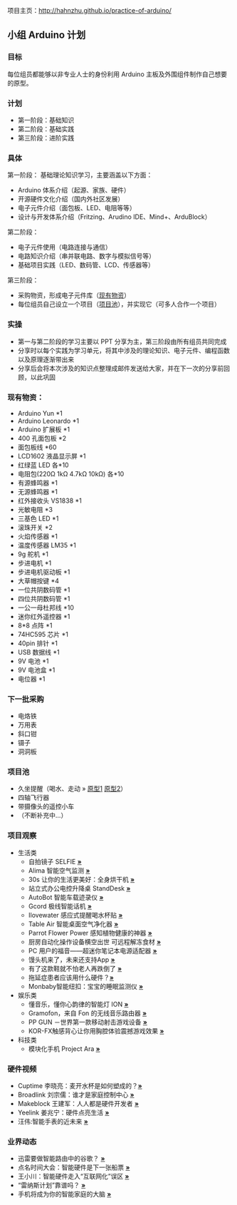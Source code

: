 项目主页：http://hahnzhu.github.io/practice-of-arduino/

## 小组 Arduino 计划

### 目标
每位组员都能够以非专业人士的身份利用 Arduino 主板及外围组件制作自己想要的原型。

### 计划
* 第一阶段：基础知识
* 第二阶段：基础实践
* 第三阶段：进阶实践

### 具体
第一阶段：
基础理论知识学习，主要涵盖以下方面：
* Arduino 体系介绍（起源、家族、硬件）
* 开源硬件文化介绍（国内外社区发展）
* 电子元件介绍（面包板、LED、电阻等等）
* 设计与开发体系介绍（Fritzing、Arudino IDE、Mind+、ArduBlock）


第二阶段：
* 电子元件使用（电路连接与通信）
* 电路知识介绍（串并联电路、数字与模拟信号等）
* 基础项目实践（LED、数码管、LCD、传感器等）


第三阶段：
* 采购物资，形成电子元件库（[现有物资](#现有物资)）
* 每位组员自己设立一个项目（[项目池](#项目池)），并实现它（可多人合作一个项目）


### 实操
* 第一与第二阶段的学习主要以 PPT 分享为主，第三阶段由所有组员共同完成
* 分享时以每个实践为学习单元，将其中涉及的理论知识、电子元件、编程函数以及原理逐渐带出来
* 分享后会将本次涉及的知识点整理成邮件发送给大家，并在下一次的分享前回顾，以此巩固


### 现有物资：
* Arduino Yun *1
* Arduino Leonardo *1
* Arduino 扩展板 *1
* 400 孔面包板 *2
* 面包板线 *60
* LCD1602 液晶显示屏 *1
* 红绿蓝 LED 各*10
* 电阻包(220Ω 1kΩ 4.7kΩ 10kΩ) 各*10
* 有源蜂鸣器 *1
* 无源蜂鸣器 *1
* 红外接收头 VS1838 *1
* 光敏电阻 *3
* 三基色 LED *1
* 滚珠开关 *2
* 火焰传感器 *1
* 温度传感器 LM35 *1
* 9g 舵机 *1
* 步进电机 *1
* 步进电机驱动板 *1
* 大草帽按键 *4
* 一位共阴数码管 *1
* 四位共阴数码管 *1
* 一公一母杜邦线 *10
* 迷你红外遥控器 *1
* 8*8 点阵 *1
* 74HC595 芯片 *1
* 40pin 排针 *1
* USB 数据线 *1
* 9V 电池 *1
* 9V 电池盒 *1
* 电位器 *1


### 下一批采购
* 电烙铁
* 万用表
* 斜口钳
* 镊子
* 洞洞板


### 项目池
* 久坐提醒（喝水、走动 &raquo; [原型1](http://www.demohour.com/projects/340576 'Ilovewater感应式提醒喝水杯贴') [原型2](http://www.demohour.com/projects/336784 'Cuptime智能水杯')）
* 四轴飞行器
* 带摄像头的遥控小车
* （不断补充中...）


### 项目观察
* 生活类
  * 自拍镜子 SELFIE **[&raquo;](http://www.jiasu.do/p/istrategy-labs-selfie-mirror/?sukey=a2e271d9f79cb0c6a23a328ba75ca5ff04185a738b861a1bc00735602c11b7d6d40d34e03f193d52cc8bfe4bc26d33de '查看详情')**
  * Alima 智能空气监测 **[&raquo;](http://www.leiphone.com/kwz-alima.html '查看详情')**
  * 30s 让你的生活更美好：全身烘干机 **[&raquo;](http://mp.weixin.qq.com/s?__biz=MzA5MTMyNTYzNA==&mid=200146595&idx=1&sn=9ddce0cfcf4f72e714b4327915771a6e '查看详情')**
  * 站立式办公电控升降桌 StandDesk **[&raquo;](http://mp.weixin.qq.com/s?__biz=MzA5MTMyNTYzNA==&mid=200145111&idx=1&sn=1175b8b9e9f9323939e47b4ac444d32d '查看详情')**
  * AutoBot 智能车载迹录仪 **[&raquo;](http://www.demohour.com/projects/340530 '查看详情')**
  * Gcord 极线智能话机 **[&raquo;](http://www.demohour.com/projects/331222)**
  * Ilovewater 感应式提醒喝水杯贴 **[&raquo;](http://www.demohour.com/projects/340576 '查看详情')**
  * Table Air 智能桌面空气净化器 **[&raquo;](http://www.demohour.com/projects/340403 '查看详情')**
  * Parrot Flower Power 感知植物健康的神器 **[&raquo;](http://mp.weixin.qq.com/s?__biz=MzA5NzQ1OTkzMw==&mid=200270538&idx=1&sn=28a5a95262f81e31d53aea8f23702e7e&uin=NDU0MzA2Mjc1 '查看详情')**
  * 厨房自动化操作设备横空出世 可远程解冻食材 **[&raquo;](http://mp.weixin.qq.com/s?__biz=MzA5NzQ1OTkzMw==&mid=200273711&idx=1&sn=73f7be064637ead91d65d709c129ee3a&uin=NDU0MzA2Mjc1 '查看详情')**
  * PC 用户的福音——超迷你笔记本电源适配器 **[&raquo;](http://mp.weixin.qq.com/s?__biz=MzA5MTMyNTYzNA==&mid=200159273&idx=1&sn=209d9098428aa03104ac506b9999d898#rd '查看详情')**
  * 馒头机来了，未来还支持App **[&raquo;](http://mp.weixin.qq.com/s?__biz=MjM5MTg5NTU0MQ==&mid=200316618&idx=2&sn=4480b3a55403127f5df36fefbc77b866#rd '查看详情')**
  * 有了这款鞋就不怕老人再跌倒了 **[&raquo;](http://mp.weixin.qq.com/s?__biz=MjM5NzAyNDg0NQ==&mid=200339847&idx=1&sn=d33e467e7dfbe765ef57c0beaaa67ce4#rd '查看详情')**
  * 拖延症患者应该用什么硬件？**[&raquo;](http://mp.weixin.qq.com/s?__biz=MjM5NjAwMjEwMA==&mid=200218304&idx=1&sn=7bad3f34bd9bc6385fe56301def36c9e#rd '查看详情')**
  * Monbaby智能纽扣：宝宝的睡眠监测仪 **[&raquo;](http://www.demohour.com/articles/products/posts/232039 '查看详情')**
* 娱乐类
  * 懂音乐，懂你心韵律的智能灯 ION **[&raquo;](http://www.ifanr.com/coolbuy/411553 '查看详情')**
  * Gramofon，来自 Fon 的无线音乐路由器 **[&raquo;](http://www.ifanr.com/413876 '查看详情')**
  * PP GUN －世界第一款移动射击游戏设备 **[&raquo;](http://www.demohour.com/projects/342962 '查看详情')**
  * KOR-FX触感背心让你用胸腔体验震撼游戏效果 **[&raquo;](http://www.toodaylab.com/64838 '查看详情')**
* 科技类
  * 模块化手机 Project Ara **[&raquo;](http://www.ifanr.com/413978 '查看详情')**



### 硬件视频
* Cuptime 李晓亮：麦开水杯是如何塑成的？**[&raquo;](http://www.geekpark.net/cast/view/201427 '查看详情')**
* Broadlink 刘宗儒：谁才是家庭控制中心 **[&raquo;](http://www.geekpark.net/cast/view/201423 '查看详情')**
* Makeblock 王建军：人人都是硬件开发者 **[&raquo;](http://www.geekpark.net/cast/view/201429 '查看详情')**
* Yeelink 姜兆宁：硬件点亮生活 **[&raquo;](http://www.geekpark.net/cast/view/201420 '查看详情')**
* 汪伟:智能手表的近未来 **[&raquo;](http://www.geekpark.net/cast/view/201436 '查看详情')**


### 业界动态
* 迅雷要做智能路由中的谷歌？ **[&raquo;](http://mp.weixin.qq.com/s?__biz=MjM5ODIwMTkwMA==&mid=200127679&idx=1&sn=75272bcf032472eb75d91af58bc8e03d '查看详情')**
* 点名时间大会：智能硬件是下一张船票 **[&raquo;](http://www.leiphone.com/dianmingshijian.html '查看详情')**
* 王小川：智能硬件走入“互联网化”误区 **[&raquo;](http://www.ifanr.com/413036 '查看详情')**
* “雷纳斯计划”靠谱吗？ **[&raquo;](http://mp.weixin.qq.com/s?__biz=MjM5MTg5NTU0MQ==&mid=200309565&idx=1&sn=a7722a32641cef979620559267792b2d&uin=NDU0MzA2Mjc1 '查看详情')**
* 手机将成为你的智能家庭的大脑 **[&raquo;](http://mp.weixin.qq.com/s?__biz=MjM5MTg5NTU0MQ==&mid=200315105&idx=1&sn=4d5e98a163a8591ca222ab17c7e69731#rd '查看详情')**



